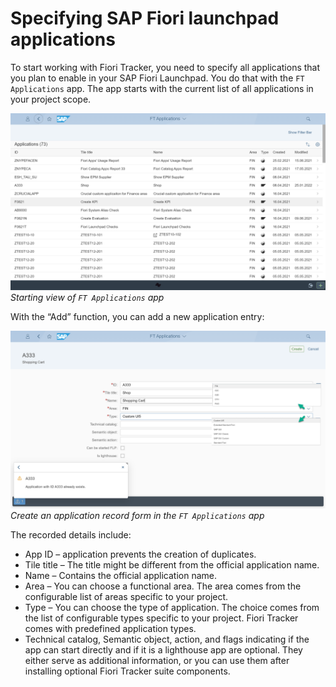 # Specifying SAP Fiori launchpad applications

To start working with Fiori Tracker, you need to specify all applications that you plan to enable in your SAP Fiori Launchpad. You do that with the `FT Applications` app. The app starts with the current list of all applications in your project scope.

[![](res/list.png)](res/list.png)
*Starting view of `FT Applications` app*

With the “Add” function, you can add a new application entry:

[![](res/add2.png)](res/add2.png)
*Create an application record form in the `FT Applications` app*

The recorded details include:

- App ID – application prevents the creation of duplicates.
- Tile title – The title might be different from the official application name.
- Name – Contains the official application name.
- Area – You can choose a functional area. The area comes from the configurable list of areas specific to your project.
- Type – You can choose the type of application. The choice comes from the list of configurable types specific to your project. Fiori Tracker comes with predefined application types.
- Technical catalog, Semantic object, action, and flags indicating if the app can start directly and if it is a lighthouse app are optional. They either serve as additional information, or you can use them after installing optional Fiori Tracker suite components.